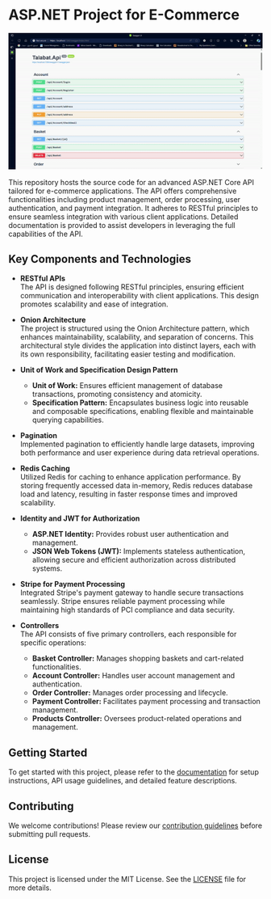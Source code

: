 # ASP.NET Project for E-Commerce

![Demo of the Project](https://github.com/3ZMTOO/ASP.NET-Project-For-ECommerce/raw/master/demo.gif)

This repository hosts the source code for an advanced ASP.NET Core API tailored for e-commerce applications. The API offers comprehensive functionalities including product management, order processing, user authentication, and payment integration. It adheres to RESTful principles to ensure seamless integration with various client applications. Detailed documentation is provided to assist developers in leveraging the full capabilities of the API.

## Key Components and Technologies

- **RESTful APIs**  
  The API is designed following RESTful principles, ensuring efficient communication and interoperability with client applications. This design promotes scalability and ease of integration.

- **Onion Architecture**  
  The project is structured using the Onion Architecture pattern, which enhances maintainability, scalability, and separation of concerns. This architectural style divides the application into distinct layers, each with its own responsibility, facilitating easier testing and modification.

- **Unit of Work and Specification Design Pattern**  
  - **Unit of Work:** Ensures efficient management of database transactions, promoting consistency and atomicity.
  - **Specification Pattern:** Encapsulates business logic into reusable and composable specifications, enabling flexible and maintainable querying capabilities.

- **Pagination**  
  Implemented pagination to efficiently handle large datasets, improving both performance and user experience during data retrieval operations.

- **Redis Caching**  
  Utilized Redis for caching to enhance application performance. By storing frequently accessed data in-memory, Redis reduces database load and latency, resulting in faster response times and improved scalability.

- **Identity and JWT for Authorization**  
  - **ASP.NET Identity:** Provides robust user authentication and management.
  - **JSON Web Tokens (JWT):** Implements stateless authentication, allowing secure and efficient authorization across distributed systems.

- **Stripe for Payment Processing**  
  Integrated Stripe's payment gateway to handle secure transactions seamlessly. Stripe ensures reliable payment processing while maintaining high standards of PCI compliance and data security.

- **Controllers**  
  The API consists of five primary controllers, each responsible for specific operations:
  - **Basket Controller:** Manages shopping baskets and cart-related functionalities.
  - **Account Controller:** Handles user account management and authentication.
  - **Order Controller:** Manages order processing and lifecycle.
  - **Payment Controller:** Facilitates payment processing and transaction management.
  - **Products Controller:** Oversees product-related operations and management.

## Getting Started

To get started with this project, please refer to the [documentation](./docs) for setup instructions, API usage guidelines, and detailed feature descriptions.

## Contributing

We welcome contributions! Please review our [contribution guidelines](./CONTRIBUTING.md) before submitting pull requests.

## License

This project is licensed under the MIT License. See the [LICENSE](./LICENSE) file for more details.
